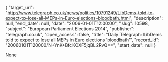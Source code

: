 {
  "target_url": "http://www.telegraph.co.uk/news/politics/10791249/LibDems-told-to-expect-to-lose-all-MEPs-in-Euro-elections-bloodbath.html", 
  "description": null, 
  "end_date": null, 
  "date": "2006-01-01T12:00:00", 
  "slug": 10598, 
  "subject": "European Parliament Elections 2014", 
  "publisher": "telegraph.co.uk", 
  "open_access": false, 
  "title": "Daily Telegraph: LibDems told to expect to lose all MEPs in Euro elections 'bloodbath'", 
  "record_id": "20060101T120000/N+YnK+BfcKOXF5jqBL2RvQ==", 
  "start_date": null
}

None